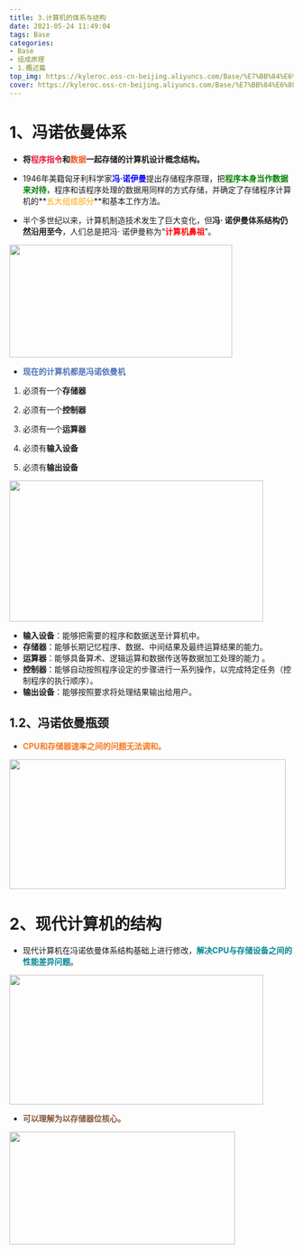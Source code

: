 ```yaml
---
title: 3.计算机的体系与结构
date: 2021-05-24 11:49:04
tags: Base
categories: 
- Base
- 组成原理
- 1.概述篇
top_img: https://kyleroc.oss-cn-beijing.aliyuncs.com/Base/%E7%BB%84%E6%88%90%E5%8E%9F%E7%90%86/1%E3%80%81%E6%A6%82%E8%BF%B0%E7%AF%87/3%E3%80%81%E8%AE%A1%E7%AE%97%E6%9C%BA%E7%9A%84%E4%BD%93%E7%B3%BB%E4%B8%8E%E7%BB%93%E6%9E%84/top_img.jpg
cover: https://kyleroc.oss-cn-beijing.aliyuncs.com/Base/%E7%BB%84%E6%88%90%E5%8E%9F%E7%90%86/1%E3%80%81%E6%A6%82%E8%BF%B0%E7%AF%87/3%E3%80%81%E8%AE%A1%E7%AE%97%E6%9C%BA%E7%9A%84%E4%BD%93%E7%B3%BB%E4%B8%8E%E7%BB%93%E6%9E%84/cover.jpg
---
```


# 1、冯诺依曼体系

* **将<font color=ed1941>程序指令</font>和<font color=f15a22>数据</font>一起存储的计算机设计概念结构。**

* 1946年美籍匈牙利科学家<font color=blue>**冯·诺伊曼**</font>提出存储程序原理，把<font color=green>**程序本身当作数据来对待**</font>，程序和该程序处理的数据用同样的方式存储，并确定了存储程序计算机的**<font color=orange>五大组成部分</font>**和基本工作方法。
* 半个多世纪以来，计算机制造技术发生了巨大变化，但**冯· 诺伊曼体系结构仍然沿用至今**，人们总是把冯· 诺伊曼称为“<font color=red>**计算机鼻祖**</font>”。

<img src="https://kyleroc.oss-cn-beijing.aliyuncs.com/Base/%E7%BB%84%E6%88%90%E5%8E%9F%E7%90%86/1%E3%80%81%E6%A6%82%E8%BF%B0%E7%AF%87/3%E3%80%81%E8%AE%A1%E7%AE%97%E6%9C%BA%E7%9A%84%E4%BD%93%E7%B3%BB%E4%B8%8E%E7%BB%93%E6%9E%84/1-1.png" style="align:center" height="200px" width="395px"></img>

* <font color=4e72b8>**现在的计算机都是冯诺依曼机**</font>



1. 必须有一个**存储器**

2. 必须有一个**控制器**

3. 必须有一个**运算器**

4. 必须有**输入设备**

5. 必须有**输出设备**

<img src="https://kyleroc.oss-cn-beijing.aliyuncs.com/Base/%E7%BB%84%E6%88%90%E5%8E%9F%E7%90%86/1%E3%80%81%E6%A6%82%E8%BF%B0%E7%AF%87/3%E3%80%81%E8%AE%A1%E7%AE%97%E6%9C%BA%E7%9A%84%E4%BD%93%E7%B3%BB%E4%B8%8E%E7%BB%93%E6%9E%84/1-2.png" style="align:center" height="250px" width="450px"></img>

* **输入设备**：能够把需要的程序和数据送至计算机中。
* **存储器**：能够长期记忆程序、数据、中间结果及最终运算结果的能力。
* **运算器**：能够具备算术、逻辑运算和数据传送等数据加工处理的能力 。
* **控制器**：能够自动按照程序设定的步骤进行一系列操作，以完成特定任务（控制程序的执行顺序）。
* **输出设备**：能够按照要求将处理结果输出给用户。

## 1.2、冯诺依曼瓶颈

* <font color =f47920>**CPU和存储器速率之间的问题无法调和。**</font>

<img src="https://kyleroc.oss-cn-beijing.aliyuncs.com/Base/%E7%BB%84%E6%88%90%E5%8E%9F%E7%90%86/1%E3%80%81%E6%A6%82%E8%BF%B0%E7%AF%87/3%E3%80%81%E8%AE%A1%E7%AE%97%E6%9C%BA%E7%9A%84%E4%BD%93%E7%B3%BB%E4%B8%8E%E7%BB%93%E6%9E%84/1-3.png" style="align:center" height="230px" width="490px"></img>

# 2、现代计算机的结构

* 现代计算机在冯诺依曼体系结构基础上进行修改，<font color=008792>**解决CPU与存储设备之间的性能差异问题**</font>。

<img src="https://kyleroc.oss-cn-beijing.aliyuncs.com/Base/%E7%BB%84%E6%88%90%E5%8E%9F%E7%90%86/1%E3%80%81%E6%A6%82%E8%BF%B0%E7%AF%87/3%E3%80%81%E8%AE%A1%E7%AE%97%E6%9C%BA%E7%9A%84%E4%BD%93%E7%B3%BB%E4%B8%8E%E7%BB%93%E6%9E%84/2-1.png" style="align:center" height="230px" width="450px"></img>

* <font color=845538>**可以理解为以存储器位核心。**</font>

<img src="https://kyleroc.oss-cn-beijing.aliyuncs.com/Base/%E7%BB%84%E6%88%90%E5%8E%9F%E7%90%86/1%E3%80%81%E6%A6%82%E8%BF%B0%E7%AF%87/3%E3%80%81%E8%AE%A1%E7%AE%97%E6%9C%BA%E7%9A%84%E4%BD%93%E7%B3%BB%E4%B8%8E%E7%BB%93%E6%9E%84/2-2.png" style="align:center" height="200px" width="400px"></img>
